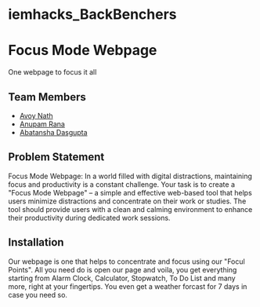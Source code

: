 # iemhacks_BackBenchers

# Focus Mode Webpage

One webpage to focus it all

## Team Members

- [Avoy Nath](https://github.com/Avoynath)
- [Anupam Rana](https://github.com/NathanGrim)
- [Abatansha Dasgupta](https://github.com/abatansha)

## Problem Statement

Focus Mode Webpage: In a world filled with digital distractions, maintaining 
focus and productivity is a constant challenge. Your task is to create a "Focus 
Mode Webpage" – a simple and effective web-based tool that helps users 
minimize distractions and concentrate on their work or studies. The tool should 
provide users with a clean and calming environment to enhance their 
productivity during dedicated work sessions.

## Installation

Our webpage is one that helps to concentrate and focus using our "Focul Points". 
All you need do is open our page and voila, you get everything starting from
Alarm Clock, Calculator, Stopwatch, To Do List and many more, right at your fingertips.
You even get a weather forcast for 7 days in case you need so.
